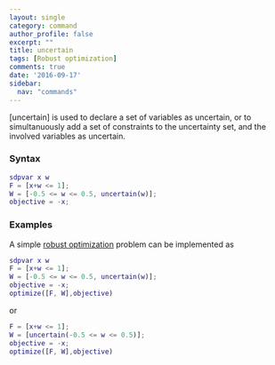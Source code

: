 ```yaml
---
layout: single
category: command
author_profile: false
excerpt: ""
title: uncertain
tags: [Robust optimization]
comments: true
date: '2016-09-17'
sidebar:
  nav: "commands"
---
```


[uncertain] is used to declare a set of variables as uncertain, or to simultanuously add a set of constraints to the uncertainty set, and the involved variables as uncertain.

### Syntax

````matlab
sdpvar x w
F = [x+w <= 1];
W = [-0.5 <= w <= 0.5, uncertain(w)];
objective = -x;
````
### Examples

A simple [robust optimization](/tutorials/robustoptimization) problem can be implemented as

````matlab
sdpvar x w
F = [x+w <= 1];
W = [-0.5 <= w <= 0.5, uncertain(w)];
objective = -x;
optimize([F, W],objective)
````
or

````matlab
F = [x+w <= 1];
W = [uncertain(-0.5 <= w <= 0.5)];
objective = -x;
optimize([F, W],objective)
````
